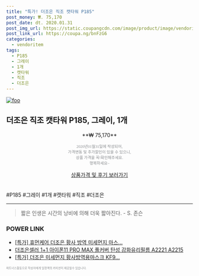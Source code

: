 ```yaml
--- 
title: "특가! 더조은 직조 캣타워 P185" 
post_money: ₩. 75,170 
post_date: dt. 2020.01.31 
post_img_url: https://static.coupangcdn.com/image/product/image/vendoritem/2018/10/26/3616416367/1b4c9631-6cab-451d-82ef-43788a9bae01.jpg 
post_link_url: https://coupa.ng/bnFzG6 
categories: 
  - vendoritem 
tags: 
  - P185 
  - 그레이 
  - 1개 
  - 캣타워 
  - 직조 
  - 더조은 
--- 
```

[![foo](https://static.coupangcdn.com/image/product/image/vendoritem/2018/10/26/3616416367/1b4c9631-6cab-451d-82ef-43788a9bae01.jpg)](https://coupa.ng/bnFzG6) 

## 더조은 직조 캣타워 P185, 그레이, 1개 
<p style="text-align: center;">**₩ 75,170**</p> 
<p style="text-align: center;"><span style="color: #898c8f; font-family: Georgia,Times,serif; font-size: 0.75em;">2020년01월31일에 작성되어, <br>가격변동 및 추가할인이 있을 수 있으니,<br> 상품 가격을 꼭!확인해주세요.<br>행복하세요~</span> 
</p>	 
<div markdown="0" style="text-align: center;"><a href="https://coupa.ng/bnFzG6" class="btn btn--success">상품가격 및 후기 보러가기</a></div> 
<br><br> 
  #P185 #그레이 #1개 #캣타워 #직조 #더조은 
<hr> 

> 짧은 인생은 시간의 낭비에 의해 더욱 짧아진다. - S. 존슨   


### POWER LINK

* <a href="https://blog.naver.com/sakai111/221788612876" target="_blank">[특가] 휴먼케어 더조은 황사 방역 미세먼지 마스...</a>
* <a href="https://blog.naver.com/fasyy4321/221783430397" target="_blank">더조은셀러 1+1 아이폰11 PRO MAX 풀커버 탄성 강화유리필름 A2221 A2215 </a>
* <a href="https://blog.naver.com/an0733/221790190084" target="_blank">[특가] 더조은 미세먼지 황사방역용마스크 KF9...</a>

<span style="color: #898c8f; font-family: Georgia,Times,serif; font-size: 0.55em;">파트너스활동으로 작성자에게 일정액의 커미션이 제공될수 있습니다.</span> 

